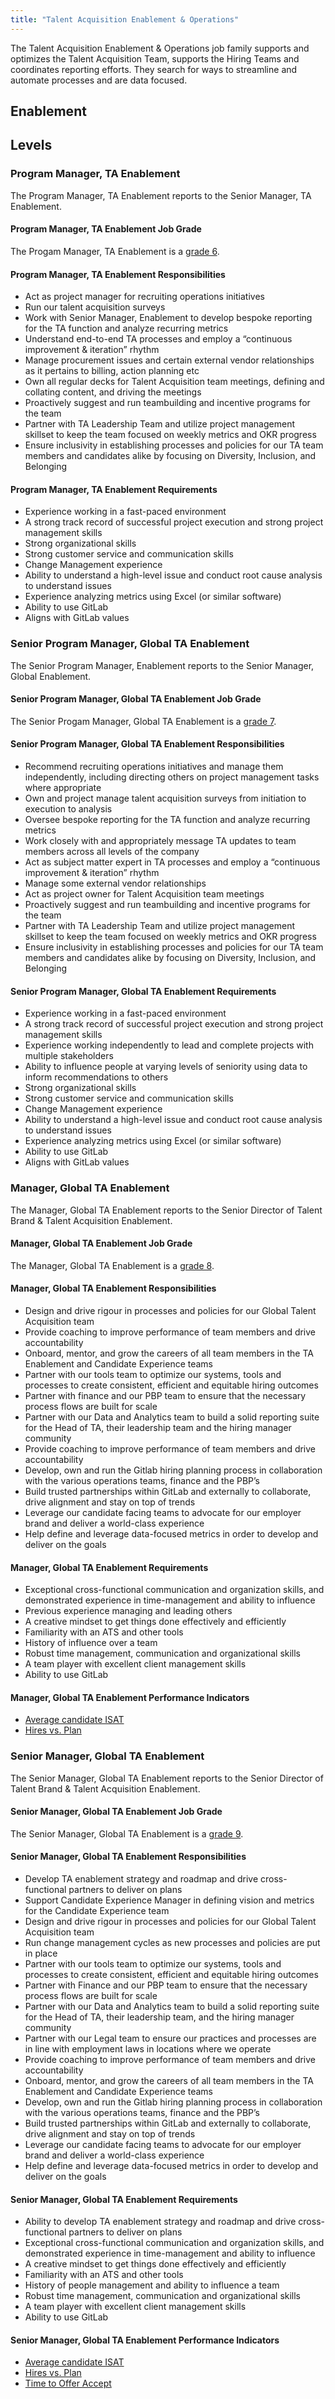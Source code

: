 ```yaml
---
title: "Talent Acquisition Enablement & Operations"
---
```


The Talent Acquisition Enablement & Operations job family supports and optimizes the Talent Acquisition Team, supports the Hiring Teams and coordinates reporting efforts. They search for ways to streamline and automate processes and are data focused.

## Enablement

## Levels

### Program Manager, TA Enablement

The Program Manager, TA Enablement reports to the Senior Manager, TA Enablement.

#### Program Manager, TA Enablement Job Grade

The Progam Manager, TA Enablement is a [grade 6](https://about.gitlab.com/handbook/total-rewards/compensation/compensation-calculator/#gitlab-job-grades).

#### Program Manager, TA Enablement Responsibilities

- Act as project manager for recruiting operations initiatives
- Run our talent acquisition surveys
- Work with Senior Manager, Enablement to develop bespoke reporting for the TA function and analyze recurring metrics
- Understand end-to-end TA processes and employ a “continuous improvement & iteration” rhythm
- Manage procurement issues and certain external vendor relationships as it pertains to billing, action planning etc
- Own all regular decks for Talent Acquisition team meetings, defining and collating content, and driving the meetings
- Proactively suggest and run teambuilding and incentive programs for the team
- Partner with TA Leadership Team and utilize project management skillset to keep the team focused on weekly metrics and OKR progress
- Ensure inclusivity in establishing processes and policies for our TA team members and candidates alike by focusing on Diversity, Inclusion, and Belonging

#### Program Manager, TA Enablement Requirements

- Experience working in a fast-paced environment
- A strong track record of successful project execution and strong project management skills
- Strong organizational skills
- Strong customer service and communication skills
- Change Management experience
- Ability to understand a high-level issue and conduct root cause analysis to understand issues
- Experience analyzing metrics using Excel (or similar software)
- Ability to use GitLab
- Aligns with GitLab values



### Senior Program Manager, Global TA Enablement

The Senior Program Manager, Enablement reports to the Senior Manager, Global Enablement.

#### Senior Program Manager, Global TA Enablement Job Grade

The Senior Progam Manager, Global TA Enablement is a [grade 7](https://about.gitlab.com/handbook/total-rewards/compensation/compensation-calculator/#gitlab-job-grades).

#### Senior Program Manager, Global TA Enablement Responsibilities

- Recommend recruiting operations initiatives and manage them independently, including directing others on project management tasks where appropriate
- Own and project manage talent acquisition surveys from initiation to execution to analysis
- Oversee bespoke reporting for the TA function and analyze recurring metrics
- Work closely with and appropriately message TA updates to team members  across all levels of the company
- Act as subject matter expert in TA processes and employ a “continuous improvement & iteration” rhythm
- Manage some external vendor relationships
- Act as project owner for Talent Acquisition team meetings
- Proactively suggest and run teambuilding and incentive programs for the team
- Partner with TA Leadership Team and utilize project management skillset to keep the team focused on weekly metrics and OKR progress
- Ensure inclusivity in establishing processes and policies for our TA team members and candidates alike by focusing on Diversity, Inclusion, and Belonging

#### Senior Program Manager, Global TA Enablement Requirements

- Experience working in a fast-paced environment
- A strong track record of successful project execution and strong project management skills
- Experience working independently to lead and complete projects with multiple stakeholders
- Ability to influence people at varying levels of seniority using data to inform recommendations to others
- Strong organizational skills
- Strong customer service and communication skills
- Change Management experience
- Ability to understand a high-level issue and conduct root cause analysis to understand issues
- Experience analyzing metrics using Excel (or similar software)
- Ability to use GitLab
- Aligns with GitLab values



### Manager, Global TA Enablement

The Manager, Global TA Enablement reports to the Senior Director of Talent Brand & Talent Acquisition Enablement.

#### Manager, Global TA Enablement Job Grade

The Manager, Global TA Enablement is a [grade 8](https://about.gitlab.com/handbook/total-rewards/compensation/compensation-calculator/#gitlab-job-grades).

#### Manager, Global TA Enablement Responsibilities

- Design and drive rigour in processes and policies for our Global Talent Acquisition team
- Provide coaching to improve performance of team members and drive accountability
- Onboard, mentor, and grow the careers of all team members in the TA Enablement and Candidate Experience teams
- Partner with our tools team to optimize our systems, tools and processes to create consistent, efficient and equitable hiring outcomes
- Partner with finance and our PBP team to ensure that the necessary process flows are built for scale
- Partner with our Data and Analytics team to build a solid reporting suite for the Head of TA, their leadership team and the hiring manager community
- Provide coaching to improve performance of team members and drive accountability
- Develop, own and run the Gitlab hiring planning process in collaboration with the various operations teams, finance and the PBP’s
- Build trusted partnerships within GitLab and externally to collaborate, drive alignment and stay on top of trends
- Leverage our candidate facing teams to advocate for our employer brand and deliver a world-class experience
- Help define and leverage data-focused metrics in order to develop and deliver on the goals


#### Manager, Global TA Enablement Requirements

- Exceptional cross-functional communication and organization skills, and demonstrated experience in time-management and ability to influence
- Previous experience managing and leading others
- A creative mindset to get things done effectively and efficiently
- Familiarity with an ATS and other tools
- History of influence over a team
- Robust time management, communication and organizational skills
- A team player with excellent client management skills
- Ability to use GitLab


#### Manager, Global TA Enablement Performance Indicators

- [Average candidate ISAT](/#interviewee-satisfaction-isat)
- [Hires vs. Plan](/#hires-vs-plan)

### Senior Manager, Global TA Enablement

The Senior Manager, Global TA Enablement reports to the Senior Director of Talent Brand & Talent Acquisition Enablement.

#### Senior Manager, Global TA Enablement Job Grade

The Senior Manager, Global TA Enablement is a [grade 9](https://about.gitlab.com/handbook/total-rewards/compensation/compensation-calculator/#gitlab-job-grades).

#### Senior Manager, Global TA Enablement Responsibilities

- Develop TA enablement strategy and roadmap and drive cross-functional partners to deliver on plans
- Support Candidate Experience Manager in defining vision and metrics for the Candidate Experience team
- Design and drive rigour in processes and policies for our Global Talent Acquisition team
- Run change management cycles as new processes and policies are put in place
- Partner with our tools team to optimize our systems, tools and processes to create consistent, efficient and equitable hiring outcomes
- Partner with Finance and our PBP team to ensure that the necessary process flows are built for scale
- Partner with our Data and Analytics team to build a solid reporting suite for the Head of TA, their leadership team, and the hiring manager community
- Partner with our Legal team to ensure our practices and processes are in line with employment laws in locations where we operate
- Provide coaching to improve performance of team members and drive accountability
- Onboard, mentor, and grow the careers of all team members in the TA Enablement and Candidate Experience teams
- Develop, own and run the Gitlab hiring planning process in collaboration with the various operations teams, finance and the PBP’s
- Build trusted partnerships within GitLab and externally to collaborate, drive alignment and stay on top of trends
- Leverage our candidate facing teams to advocate for our employer brand and deliver a world-class experience
- Help define and leverage data-focused metrics in order to develop and deliver on the goals


#### Senior Manager, Global TA Enablement Requirements

- Ability to develop TA enablement strategy and roadmap and drive cross-functional partners to deliver on plans
- Exceptional cross-functional communication and organization skills, and demonstrated experience in time-management and ability to influence
- A creative mindset to get things done effectively and efficiently
- Familiarity with an ATS and other tools
- History of people management and ability to influence a team
- Robust time management, communication and organizational skills
- A team player with excellent client management skills
- Ability to use GitLab


#### Senior Manager, Global TA Enablement Performance Indicators

- [Average candidate ISAT](/#interviewee-satisfaction-isat)
- [Hires vs. Plan](/#hires-vs-plan)
- [Time to Offer Accept](/#time-to-offer-accept-days)



